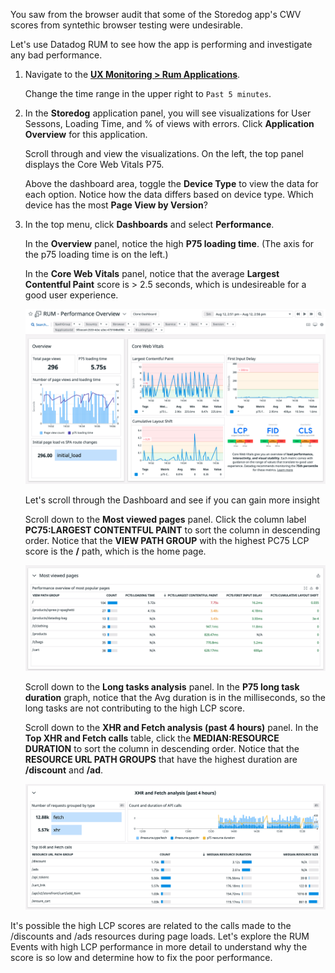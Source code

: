 You saw from the browser audit that some of the Storedog app's CWV scores from syntethic browser testing were undesirable.

Let's use Datadog RUM to see how the app is performing and investigate any bad performance.
    
1. Navigate to the <a href="https://app.datadoghq.com/rum/list" target="_datadog">**UX Monitoring > Rum Applications**</a>.

    Change the time range in the upper right to `Past 5 minutes`.

2. In the **Storedog** application panel, you will see visualizations for User Sessons, Loading Time, and % of views with errors. Click **Application Overview** for this application.

    Scroll through and view the visualizations. On the left, the top panel displays the Core Web Vitals P75. 

    Above the dashboard area, toggle the **Device Type** to view the data for each option. Notice how the data differs based on device type. Which device has the most **Page View by Version**?

3. In the top menu, click **Dashboards** and select **Performance**.

    In the **Overview** panel, notice the high **P75 loading time**. (The axis for the p75 loading time is on the left.)

    In the **Core Web Vitals** panel, notice that the average **Largest Contentful Paint** score is > 2.5 seconds, which is undesireable for a good user experience.

    ![performance-dashboard](assets/performance-dashboard.png)

    Let's scroll through the Dashboard and see if you can gain more insight  

    Scroll down to the **Most viewed pages** panel. Click the column label **PC75:LARGEST CONTENTFUL PAINT** to sort the column in descending order. Notice that the **VIEW PATH GROUP** with the highest PC75 LCP score is the **/** path, which is the home page. 

    ![mostviewpages](assets/mostviewpages.png)

    Scroll down to the **Long tasks analysis** panel. In the **P75 long task duration** graph, notice that the Avg duration is in the milliseconds, so the long tasks are not contributing to the high LCP score.  

    Scroll down to the **XHR and Fetch analysis (past 4 hours)** panel. In the **Top XHR and Fetch calls** table, click the **MEDIAN:RESOURCE DURATION** to sort the column in descending order. Notice that the **RESOURCE URL PATH GROUPS** that have the highest duration are **/discount** and **/ad**.

    ![xhrfetchanalysis](assets/xhrfetchanalysis.png)

It's possible the high LCP scores are related to the calls made to the /discounts and /ads resources during page loads. Let's explore the RUM Events with high LCP performance in more detail to understand why the score is so low and determine how to fix the poor performance.